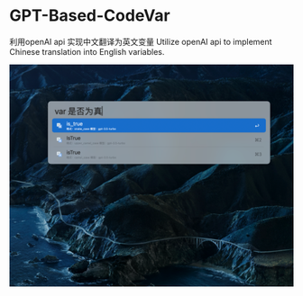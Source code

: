 # GPT-Based-CodeVar
利用openAI api 实现中文翻译为英文变量
Utilize openAI api to implement Chinese translation into English variables.


![演示图片](image.png)